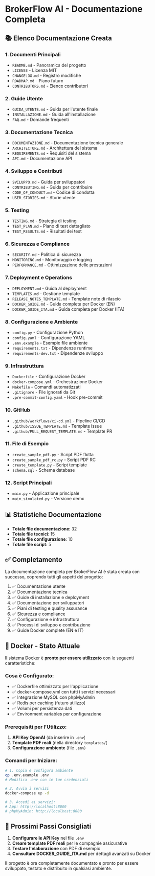 # BrokerFlow AI - Documentazione Completa

## 📚 Elenco Documentazione Creata

### 1. Documenti Principali
- `README.md` - Panoramica del progetto
- `LICENSE` - Licenza MIT
- `CHANGELOG.md` - Registro modifiche
- `ROADMAP.md` - Piano futuro
- `CONTRIBUTORS.md` - Elenco contributori

### 2. Guide Utente
- `GUIDA_UTENTE.md` - Guida per l'utente finale
- `INSTALLAZIONE.md` - Guida all'installazione
- `FAQ.md` - Domande frequenti

### 3. Documentazione Tecnica
- `DOCUMENTAZIONE.md` - Documentazione tecnica generale
- `ARCHITECTURE.md` - Architettura del sistema
- `REQUIREMENTS.md` - Requisiti del sistema
- `API.md` - Documentazione API

### 4. Sviluppo e Contributi
- `SVILUPPO.md` - Guida per sviluppatori
- `CONTRIBUTING.md` - Guida per contribuire
- `CODE_OF_CONDUCT.md` - Codice di condotta
- `USER_STORIES.md` - Storie utente

### 5. Testing
- `TESTING.md` - Strategia di testing
- `TEST_PLAN.md` - Piano di test dettagliato
- `TEST_RESULTS.md` - Risultati dei test

### 6. Sicurezza e Compliance
- `SECURITY.md` - Politica di sicurezza
- `MONITORING.md` - Monitoraggio e logging
- `PERFORMANCE.md` - Ottimizzazione delle prestazioni

### 7. Deployment e Operations
- `DEPLOYMENT.md` - Guida al deployment
- `TEMPLATES.md` - Gestione template
- `RELEASE_NOTES_TEMPLATE.md` - Template note di rilascio
- `DOCKER_GUIDE.md` - Guida completa per Docker (EN)
- `DOCKER_GUIDE_ITA.md` - Guida completa per Docker (ITA)

### 8. Configurazione e Ambiente
- `config.py` - Configurazione Python
- `config.yaml` - Configurazione YAML
- `.env.example` - Esempio file ambiente
- `requirements.txt` - Dipendenze runtime
- `requirements-dev.txt` - Dipendenze sviluppo

### 9. Infrastruttura
- `Dockerfile` - Configurazione Docker
- `docker-compose.yml` - Orchestrazione Docker
- `Makefile` - Comandi automatizzati
- `.gitignore` - File ignorati da Git
- `.pre-commit-config.yaml` - Hook pre-commit

### 10. GitHub
- `.github/workflows/ci-cd.yml` - Pipeline CI/CD
- `.github/ISSUE_TEMPLATE.md` - Template issue
- `.github/PULL_REQUEST_TEMPLATE.md` - Template PR

### 11. File di Esempio
- `create_sample_pdf.py` - Script PDF flotta
- `create_sample_pdf_rc.py` - Script PDF RC
- `create_template.py` - Script template
- `schema.sql` - Schema database

### 12. Script Principali
- `main.py` - Applicazione principale
- `main_simulated.py` - Versione demo

## 📊 Statistiche Documentazione

- **Totale file documentazione**: 32
- **Totale file tecnici**: 15
- **Totale file configurazione**: 10
- **Totale file script**: 5

## ✅ Completamento

La documentazione completa per BrokerFlow AI è stata creata con successo, coprendo tutti gli aspetti del progetto:

1. ✅ Documentazione utente
2. ✅ Documentazione tecnica
3. ✅ Guide di installazione e deployment
4. ✅ Documentazione per sviluppatori
5. ✅ Piani di testing e quality assurance
6. ✅ Sicurezza e compliance
7. ✅ Configurazione e infrastruttura
8. ✅ Processi di sviluppo e contribuzione
9. ✅ Guide Docker complete (EN e IT)

## 🐳 Docker - Stato Attuale

Il sistema Docker è **pronto per essere utilizzato** con le seguenti caratteristiche:

### Cosa è Configurato:
- ✅ Dockerfile ottimizzato per l'applicazione
- ✅ docker-compose.yml con tutti i servizi necessari
- ✅ Integrazione MySQL con phpMyAdmin
- ✅ Redis per caching (futuro utilizzo)
- ✅ Volumi per persistenza dati
- ✅ Environment variables per configurazione

### Prerequisiti per l'Utilizzo:
1. **API Key OpenAI** (da inserire in `.env`)
2. **Template PDF reali** (nella directory `templates/`)
3. **Configurazione ambiente** (file `.env`)

### Comandi per Iniziare:
```bash
# 1. Copia e configura ambiente
cp .env.example .env
# Modifica .env con le tue credenziali

# 2. Avvia i servizi
docker-compose up -d

# 3. Accedi ai servizi:
# App: http://localhost:8000
# phpMyAdmin: http://localhost:8080
```

## 🎯 Prossimi Passi Consigliati

1. **Configurare le API Key** nel file `.env`
2. **Creare template PDF reali** per le compagnie assicurative
3. **Testare l'elaborazione** con PDF di esempio
4. **Consultare DOCKER_GUIDE_ITA.md** per dettagli avanzati su Docker

Il progetto è ora completamente documentato e pronto per essere sviluppato, testato e distribuito in qualsiasi ambiente.
